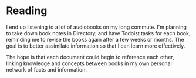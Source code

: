 # Reading

I end up listening to a lot of audiobooks on my long commute. I'm planning to take down book notes in Directory, and have Todoist tasks for each book, reminding me to revise the books again after a few weeks or months. The goal is to better assimilate information so that I can learn more effectively.

The hope is that each document could begin to reference each other, linking knowledge and concepts between books in my own personal network of facts and information.